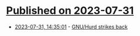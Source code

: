 # [Published on 2023-07-31](index.md)

* [2023-07-31, 14:35:01](https://lobste.rs/s/ccf1p5/gnu_hurd_strikes_back) - [GNU/Hurd strikes back](https://mhatta.medium.com/gnu-hurd-strikes-back-4021433d506d)
